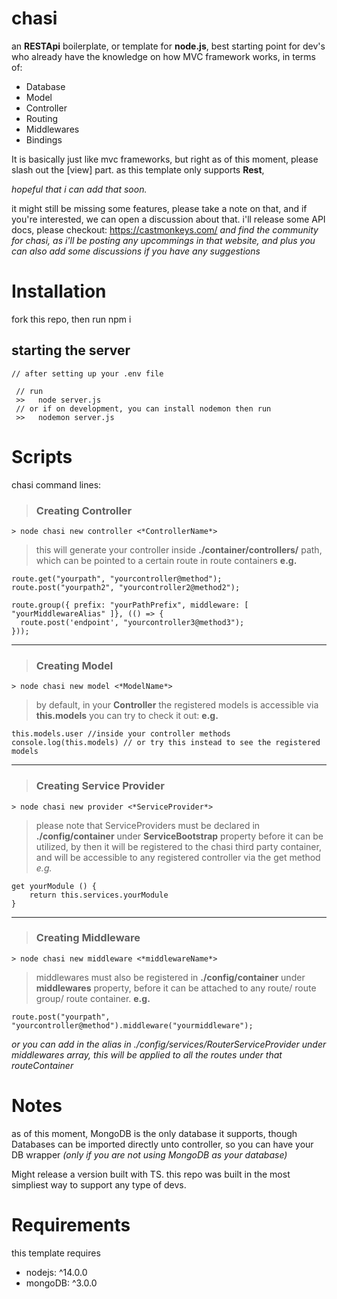 # chasi
an **RESTApi** boilerplate, or template for **node.js**,  best starting point for dev's who already have the knowledge on how MVC framework works,
in terms of:
- Database
- Model
- Controller
- Routing
- Middlewares
- Bindings
 
It is basically just like mvc frameworks,
but right as of this moment, please slash out the [view] part. as this template only supports **Rest**,

*hopeful that i can add that soon.*

it might still be missing some features, please take a note on that, and if you're interested, we can open a discussion about that.
i'll release some API docs, please checkout: https://castmonkeys.com/
*and find the community for chasi, as i'll be posting any upcommings in that website, 
and plus you can also add some discussions if you have any suggestions*

# Installation
  fork this repo,
  then run npm i
  
## starting the server
    // after setting up your .env file 

```
 // run 
 >>   node server.js
 // or if on development, you can install nodemon then run
 >>   nodemon server.js
 ```
  
# Scripts
chasi command lines: 
> ### Creating Controller
```
> node chasi new controller <*ControllerName*>
```
 
  > this will generate your controller inside **./container/controllers/** path, 
  which can be pointed to a certain route in route containers
  **e.g.**  
  ```
route.get("yourpath", "yourcontroller@method");
route.post("yourpath2", "yourcontroller2@method2");

route.group({ prefix: "yourPathPrefix", middleware: [ "yourMiddlewareAlias" ]}, (() => {
    route.post('endpoint', "yourcontroller3@method3");
}));
  ```
<hr/>

> ### Creating  Model
  
```
> node chasi new model <*ModelName*>
```

  > by default, in your **Controller** the registered models is accessible via **this.models**
   you can try to check it out:
  **e.g.**
 ```
this.models.user //inside your controller methods
console.log(this.models) // or try this instead to see the registered models
 ```
 <hr/>
 
  > ### Creating Service Provider
  
```
> node chasi new provider <*ServiceProvider*>
```
  > please note that ServiceProviders must be declared in **./config/container** under **ServiceBootstrap** property before it can be utilized, by then it will be registered to the chasi third party container, and will be accessible to any registered controller via the get method
  *e.g.*
```
get yourModule () {
    return this.services.yourModule
}
```
<hr/>

> ### Creating Middleware

```  
> node chasi new middleware <*middlewareName*>
```
  > middlewares must also be registered in **./config/container** under **middlewares** property, before it can
    be attached to any route/ route group/ route container.
  **e.g.**
  ```
route.post("yourpath", "yourcontroller@method").middleware("yourmiddleware");
  ```
  *or you can add in the alias in ./config/services/RouterServiceProvider under middlewares array, this will be applied to all the routes under that routeContainer* 

# Notes
  as of this moment, MongoDB is the only database it supports, though Databases can be imported directly unto controller,
  so you can have your DB wrapper *(only if you are not using MongoDB as your database)*
  
  Might release a version built with TS. this repo was built in the most simpliest way to support any type of devs.
# Requirements 
this template requires 
- nodejs: ^14.0.0
- mongoDB: ^3.0.0

